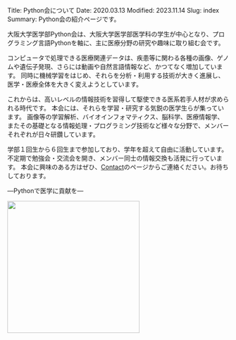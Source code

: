 Title: Python会について
Date: 2020.03.13
Modified: 2023.11.14
Slug: index
Summary: Python会の紹介ページです。

大阪大学医学部Python会は、大阪大学医学部医学科の学生が中心となり、プログラミング言語Pythonを軸に、主に医療分野の研究や趣味に取り組む会です。

コンピュータで処理できる医療関連データは、疾患等に関わる各種の画像、ゲノムや遺伝子発現、さらには動画や自然言語情報など、かつてなく増加しています。
同時に機械学習をはじめ、それらを分析・利用する技術が大きく進展し、医学・医療全体を大きく変えようとしています。

これからは、高いレベルの情報技術を習得して駆使できる医系若手人材が求められる時代です。
本会には、それらを学習・研究する気鋭の医学生らが集っています。
画像等の学習解析、バイオインフォマティクス、脳科学、医療情報学、またその基礎となる情報処理・プログラミング技術など様々な分野で、メンバーそれぞれが日々研鑽しています。

学部１回生から６回生まで参加しており、学年を超えて自由に活動しています。
不定期で勉強会・交流会を開き、メンバー同士の情報交換も活発に行っています。
本会に興味のある方はぜひ、[Contact]({filename}./contact.md)のページからご連絡ください。お待ちしております。

―Pythonで医学に貢献を―

<img src="{static}/images/logo.jpg" width="300px">
